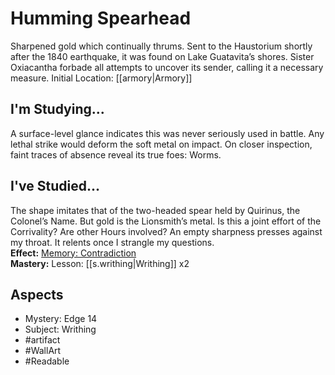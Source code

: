 # Humming Spearhead
Sharpened gold which continually thrums. Sent to the Haustorium shortly after the 1840 earthquake, it was found on Lake Guatavita’s shores. Sister Oxiacantha forbade all attempts to uncover its sender, calling it a necessary measure.
Initial Location: [[armory|Armory]]
## I'm Studying...
A surface-level glance indicates this was never seriously used in battle. Any lethal strike would deform the soft metal on impact. On closer inspection, faint traces of absence reveal its true foes: Worms.
## I've Studied...
The shape imitates that of the two-headed spear held by Quirinus, the Colonel’s Name. But gold is the Lionsmith’s metal. Is this a joint effort of the Corrivality? Are other Hours involved? An empty sharpness presses against my throat. It relents once I strangle my questions.<br>**Effect:** [Memory: Contradiction](https://uadaf.theevilroot.xyz/rowenarium/element/mem.contradiction)<br>**Mastery:** Lesson: [[s.writhing|Writhing]] x2
## Aspects
- Mystery: Edge 14
- Subject: Writhing
- #artifact 
- #WallArt 
- #Readable 